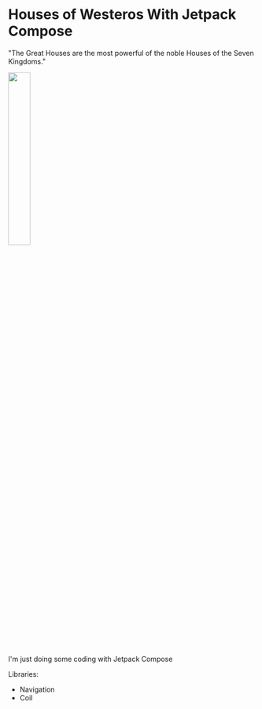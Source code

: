 # Houses of Westeros With Jetpack Compose

"The Great Houses are the most powerful of the noble Houses of the Seven Kingdoms."

 <img src="https://user-images.githubusercontent.com/74617424/131905632-d8deb587-c6b5-4596-889a-a9896e56efb9.jpg" width=30% height=30%> 

I'm just doing some coding with Jetpack Compose

Libraries:
 - Navigation
 - Coil 
 

